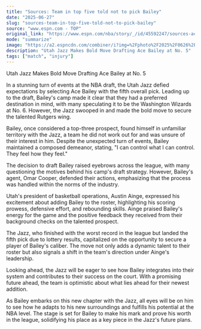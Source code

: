 ```yaml
---
title: "Sources: Team in top five told not to pick Bailey"
date: "2025-06-27"
slug: "sources-team-in-top-five-told-not-to-pick-bailey"
source: "www.espn.com - TOP"
original_link: "https://www.espn.com/nba/story/_/id/45592247/sources-ace-bailey-reps-told-team-top-five-not-pick-him"
mode: "summarize"
image: "https://a2.espncdn.com/combiner/i?img=%2Fphoto%2F2025%2F0626%2Fr1511362_1296x729_16%2D9.jpg"
description: "Utah Jazz Makes Bold Move Drafting Ace Bailey at No. 5"
tags: ["match", "injury"]
---
```


Utah Jazz Makes Bold Move Drafting Ace Bailey at No. 5

In a stunning turn of events at the NBA draft, the Utah Jazz defied expectations by selecting Ace Bailey with the fifth overall pick. Leading up to the draft, Bailey's camp made it clear that they had a preferred destination in mind, with many speculating it to be the Washington Wizards at No. 6. However, the Jazz swooped in and made the bold move to secure the talented Rutgers wing.

Bailey, once considered a top-three prospect, found himself in unfamiliar territory with the Jazz, a team he did not work out for and was unsure of their interest in him. Despite the unexpected turn of events, Bailey maintained a composed demeanor, stating, "I can control what I can control. They feel how they feel."

The decision to draft Bailey raised eyebrows across the league, with many questioning the motives behind his camp's draft strategy. However, Bailey's agent, Omar Cooper, defended their actions, emphasizing that the process was handled within the norms of the industry.

Utah's president of basketball operations, Austin Ainge, expressed his excitement about adding Bailey to the roster, highlighting his scoring prowess, defensive effort, and rebounding skills. Ainge praised Bailey's energy for the game and the positive feedback they received from their background checks on the talented prospect.

The Jazz, who finished with the worst record in the league but landed the fifth pick due to lottery results, capitalized on the opportunity to secure a player of Bailey's caliber. The move not only adds a dynamic talent to their roster but also signals a shift in the team's direction under Ainge's leadership.

Looking ahead, the Jazz will be eager to see how Bailey integrates into their system and contributes to their success on the court. With a promising future ahead, the team is optimistic about what lies ahead for their newest addition.

As Bailey embarks on this new chapter with the Jazz, all eyes will be on him to see how he adapts to his new surroundings and fulfills his potential at the NBA level. The stage is set for Bailey to make his mark and prove his worth in the league, solidifying his place as a key piece in the Jazz's future plans.